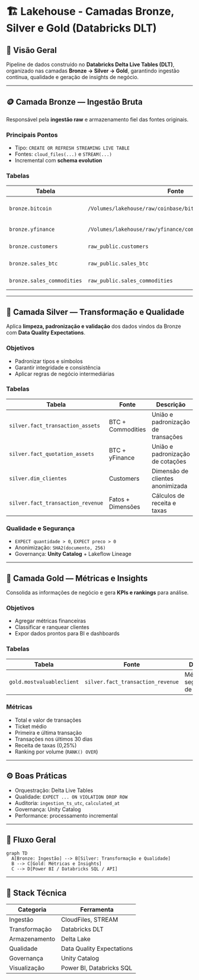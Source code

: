 # 🏗️ Lakehouse - Camadas Bronze, Silver e Gold (Databricks DLT)

## 📘 Visão Geral
Pipeline de dados construído no **Databricks Delta Live Tables (DLT)**, organizado nas camadas **Bronze → Silver → Gold**, garantindo ingestão contínua, qualidade e geração de insights de negócio.

---

## 🪙 Camada Bronze — Ingestão Bruta
Responsável pela **ingestão raw** e armazenamento fiel das fontes originais.

### Principais Pontos
- Tipo: `CREATE OR REFRESH STREAMING LIVE TABLE`
- Fontes: `cloud_files(...)` e `STREAM(...)`
- Incremental com **schema evolution**

### Tabelas
| Tabela                     | Fonte                                                               | Descrição                |
|---------------------------|---------------------------------------------------------------------|--------------------------|
| `bronze.bitcoin`          | `/Volumes/lakehouse/raw/coinbase/bitcoin_spot/`                     | Dados brutos Bitcoin     |
| `bronze.yfinance`         | `/Volumes/lakehouse/raw/yfinance/commodities/latest_prices/`        | Commodities via yFinance |
| `bronze.customers`        | `raw_public.customers`                                              | Dados de clientes        |
| `bronze.sales_btc`        | `raw_public.sales_btc`                                              | Vendas de Bitcoin        |
| `bronze.sales_commodities`| `raw_public.sales_commodities`                                      | Vendas de commodities    |

---

## 🥈 Camada Silver — Transformação e Qualidade
Aplica **limpeza, padronização e validação** dos dados vindos da Bronze com **Data Quality Expectations**.

### Objetivos
- Padronizar tipos e símbolos
- Garantir integridade e consistência
- Aplicar regras de negócio intermediárias

### Tabelas
| Tabela                          | Fonte                 | Descrição                              |
|---------------------------------|-----------------------|----------------------------------------|
| `silver.fact_transaction_assets`| BTC + Commodities     | União e padronização de transações     |
| `silver.fact_quotation_assets`  | BTC + yFinance        | União e padronização de cotações       |
| `silver.dim_clientes`           | Customers             | Dimensão de clientes anonimizada       |
| `silver.fact_transaction_revenue`| Fatos + Dimensões    | Cálculos de receita e taxas            |

### Qualidade e Segurança
- `EXPECT quantidade > 0`, `EXPECT preco > 0`
- Anonimização: `SHA2(documento, 256)`
- Governança: **Unity Catalog** + Lakeflow Lineage

---

## 🥇 Camada Gold — Métricas e Insights
Consolida as informações de negócio e gera **KPIs e rankings** para análise.

### Objetivos
- Agregar métricas financeiras
- Classificar e ranquear clientes
- Expor dados prontos para BI e dashboards

### Tabelas
| Tabela                    | Fonte                           | Descrição                         |
|---------------------------|----------------------------------|-----------------------------------|
| `gold.mostvaluableclient` | `silver.fact_transaction_revenue`| Métricas e segmentação de clientes|

### Métricas
- Total e valor de transações
- Ticket médio
- Primeira e última transação
- Transações nos últimos 30 dias
- Receita de taxas (0,25%)
- Ranking por volume (`RANK() OVER`)

---

## ⚙️ Boas Práticas
- Orquestração: Delta Live Tables  
- Qualidade: `EXPECT ... ON VIOLATION DROP ROW`  
- Auditoria: `ingestion_ts_utc`, `calculated_at`  
- Governança: Unity Catalog  
- Performance: processamento incremental  

---

## 🔄 Fluxo Geral
```mermaid
graph TD
  A[Bronze: Ingestão] --> B[Silver: Transformação e Qualidade]
  B --> C[Gold: Métricas e Insights]
  C --> D[Power BI / Databricks SQL / API]
```

---

## 🧩 Stack Técnica
| Categoria     | Ferramenta              |
|---------------|-------------------------|
| Ingestão      | CloudFiles, STREAM      |
| Transformação | Databricks DLT          |
| Armazenamento | Delta Lake              |
| Qualidade     | Data Quality Expectations |
| Governança    | Unity Catalog           |
| Visualização  | Power BI, Databricks SQL|
